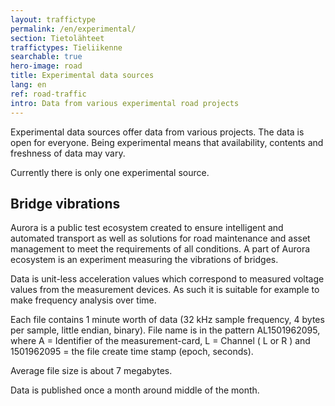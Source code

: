 ```yaml
---
layout: traffictype
permalink: /en/experimental/
section: Tietolähteet
traffictypes: Tieliikenne
searchable: true
hero-image: road
title: Experimental data sources
lang: en
ref: road-traffic
intro: Data from various experimental road projects
---
```


Experimental data sources offer data from various projects. The data is open for everyone.
Being experimental means that availability, contents and freshness of data may vary.

Currently there is only one experimental source.

## Bridge vibrations

Aurora is a public test ecosystem created to ensure intelligent and automated transport as well as solutions for road maintenance and asset 
management to meet the requirements of all conditions.
A part of Aurora ecosystem is an experiment measuring the vibrations of bridges.

Data is unit-less acceleration values which correspond to measured voltage values from the measurement devices. As such it is suitable for example to
make frequency analysis over time.

Each file contains 1 minute worth of data (32 kHz sample frequency, 4 bytes per sample, little endian, binary).
File name is in the pattern AL1501962095, where A = Identifier of the measurement-card, L = Channel ( L or R ) and 1501962095 = the file create 
time stamp (epoch, seconds).

Average file size is about 7 megabytes.

Data is published once a month around middle of the month.

